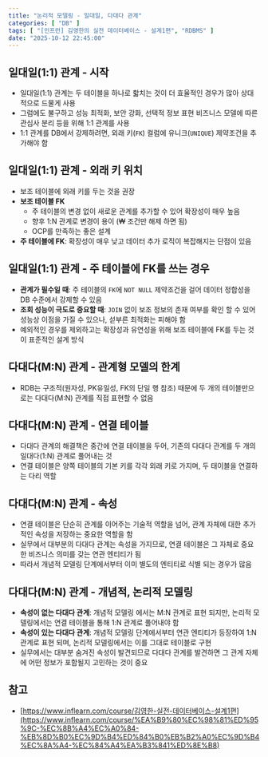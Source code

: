 ```yaml
---
title: "논리적 모델링 - 일대일, 다대다 관계"
categories: [ "DB" ]
tags: [ "[인프런] 김영한의 실전 데이터베이스 - 설계1편", "RDBMS" ]
date: "2025-10-12 22:45:00"
---
```


## 일대일(1:1) 관계 - 시작

- 일대일(1:1) 관계는 두 테이블을 하나로 핣치는 것이 더 효율적인 경우가 많아 상대적으로 드물게 사용
- 그럼에도 불구하고 성능 최적화, 보안 강화, 선택적 정보 표현 비즈니스 모델에 따른 관심사 분리 등을 위해 1:1 관계를 사용
- 1:1 관계를 DB에서 강제하려면, 외래 키(`FK`) 컬럼에 유니크(`UNIQUE`) 제약조건을 추가해야 함

## 일대일(1:1) 관계 - 외래 키 위치

- 보조 테이블에 외래 키를 두는 것을 권장
- **보조 테이블 FK**
  - 주 테이블의 변경 없이 새로운 관계를 추가할 수 있어 확장성이 매우 높음
  - 향후 1:N 관계로 변경이 용이 (₩ 조건만 해제 하면 됨)
  - OCP를 만족하는 좋은 설계
- **주 테이블에 FK**: 확장성이 매우 낮고 데이터 추가 로직이 복잡해지는 단점이 있음

## 일대일(1:1) 관계 - 주 테이블에 FK를 쓰는 경우

- **관계가 필수일 때**: 주 테이블의 `FK`에 `NOT NULL` 제약조건을 걸어 데이터 정합성을 DB 수준에서 강제할 수 있음
- **조회 성능이 극도로 중요할 때**: `JOIN` 없이 보조 정보의 존재 여부를 확인 할 수 있어 성능상 이점을 가질 수 있으나, 섣부른 최적화는 피해야 함
- 예외적인 경우를 제외하고는 확장성과 유연성을 위해 보조 테이블에 FK를 두는 것이 표준적인 설계 방식

## 다대다(M:N) 관계 - 관계형 모델의 한계

- RDB는 구조적(원자성, PK유일성, FK의 단일 행 참조) 때문에 두 개의 테이블만으로는 다대다(M:N) 관계를 직접 표현할 수 없음

## 다대다(M:N) 관계 - 연결 테이블

- 다대다 관계의 해결책은 중간에 연결 테이블을 두어, 기존의 다대다 관계를 두 개의 일대다(1:N) 관계로 풀어내는 것
- 연결 테이블은 양쪽 테이블의 기본 키를 각각 외래 키로 가지며, 두 태이블을 연결하는 다리 역할

## 다대다(M:N) 관계 - 속성

- 연결 테이블은 단순히 관계를 이어주는 기술적 역할을 넘어, 관계 자체에 대한 추가적인 속성을 저장하는 중요한 역할을 함
- 실무에서 대부분의 다대다 관계는 속성을 가지므로, 연결 테이블은 그 자체로 중요한 비즈니스 의미를 갖는 연관 엔티티가 됨
- 따라서 개념적 모델링 단계에서부터 이미 별도의 엔티티로 식별 되는 경우가 많음

## 다대다(M:N) 관계 - 개념적, 논리적 모델링

- **속성이 없는 다대다 관계**: 개념적 모델링 에서는 M:N 관계로 표현 되지만, 논리적 모델링에서는 연결 테이블을 통해 1:N 관계로 풀어내야 함
- **속성이 있는 다대다 관계**: 개념적 모델링 단계에서부터 연관 엔티티가 등장하여 1:N 관계로 표현 되며, 논리적 모델링에서는 이를 그대로 테이블로 구현
- 실무에서는 대부분 숨겨진 속성이 발견되므로 다대다 관계를 발견하면 그 관계 자체에 어떤 정보가 포함될지 고민하는 것이 중요

## 참고

- [https://www.inflearn.com/course/김영한-실전-데이터베이스-설계1편](https://www.inflearn.com/course/%EA%B9%80%EC%98%81%ED%95%9C-%EC%8B%A4%EC%A0%84-%EB%8D%B0%EC%9D%B4%ED%84%B0%EB%B2%A0%EC%9D%B4%EC%8A%A4-%EC%84%A4%EA%B3%841%ED%8E%B8)
